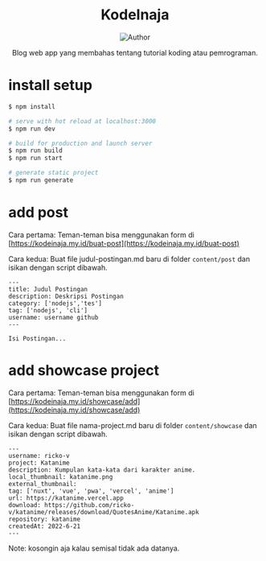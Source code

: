 <div align="center">
 
# KodeInaja
![Author](https://img.shields.io/badge/Author-ricko%20veriyanto-blue.svg?style=for-the-badge&logo=github)
<p>Blog web app yang membahas tentang tutorial koding atau pemrograman.</p>
</div>

# install setup
```sh
$ npm install

# serve with hot reload at localhost:3000
$ npm run dev

# build for production and launch server
$ npm run build
$ npm run start

# generate static project
$ npm run generate
```

# add post
Cara pertama:
Teman-teman bisa menggunakan form di [https://kodeinaja.my.id/buat-post](https://kodeinaja.my.id/buat-post)

Cara kedua:
Buat file judul-postingan.md baru di folder ```content/post```
dan isikan dengan script dibawah.

```
---
title: Judul Postingan
description: Deskripsi Postingan
category: ['nodejs','tes']
tag: ['nodejs', 'cli']
username: username github
---

Isi Postingan...
```

# add showcase project
Cara pertama:
Teman-teman bisa menggunakan form di [https://kodeinaja.my.id/showcase/add](https://kodeinaja.my.id/showcase/add)

Cara kedua:
Buat file nama-project.md baru di folder ```content/showcase```
dan isikan dengan script dibawah.

```
---
username: ricko-v
project: Katanime
description: Kumpulan kata-kata dari karakter anime.
local_thumbnail: katanime.png
external_thumbnail:
tag: ['nuxt', 'vue', 'pwa', 'vercel', 'anime']
url: https://katanime.vercel.app
download: https://github.com/ricko-v/katanime/releases/download/QuotesAnime/Katanime.apk
repository: katanime
createdAt: 2022-6-21
---
```

Note: kosongin aja kalau semisal tidak ada datanya.
